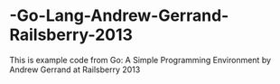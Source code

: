 # -Go-Lang-Andrew-Gerrand-Railsberry-2013
This is example code from Go: A Simple Programming Environment by Andrew Gerrand at Railsberry 2013
